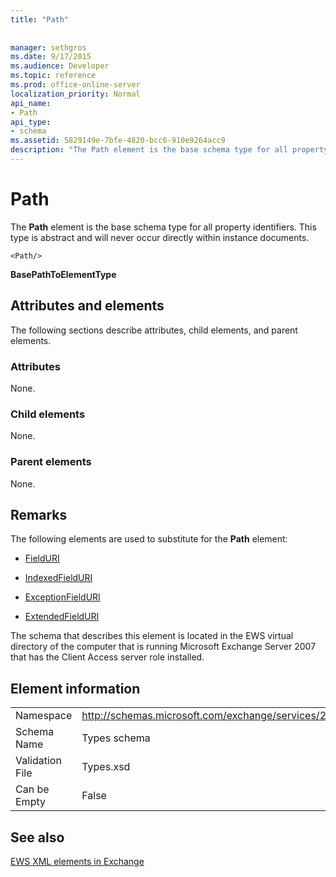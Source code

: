 ```yaml
---
title: "Path"
 
 
manager: sethgros
ms.date: 9/17/2015
ms.audience: Developer
ms.topic: reference
ms.prod: office-online-server
localization_priority: Normal
api_name:
- Path
api_type:
- schema
ms.assetid: 5829149e-7bfe-4820-bcc6-910e9264acc9
description: "The Path element is the base schema type for all property identifiers. This type is abstract and will never occur directly within instance documents."
---
```


# Path

The **Path** element is the base schema type for all property identifiers. This type is abstract and will never occur directly within instance documents. 
  
```
<Path/>
```

 **BasePathToElementType**
## Attributes and elements

The following sections describe attributes, child elements, and parent elements.
  
### Attributes

None.
  
### Child elements

None.
  
### Parent elements

None.
  
## Remarks

The following elements are used to substitute for the **Path** element: 
  
- [FieldURI](fielduri.md)
    
- [IndexedFieldURI](indexedfielduri.md)
    
- [ExceptionFieldURI](exceptionfielduri.md)
    
- [ExtendedFieldURI](extendedfielduri.md)
    
The schema that describes this element is located in the EWS virtual directory of the computer that is running Microsoft Exchange Server 2007 that has the Client Access server role installed.
  
## Element information

|||
|:-----|:-----|
|Namespace  <br/> |http://schemas.microsoft.com/exchange/services/2006/types  <br/> |
|Schema Name  <br/> |Types schema  <br/> |
|Validation File  <br/> |Types.xsd  <br/> |
|Can be Empty  <br/> |False  <br/> |
   
## See also



[EWS XML elements in Exchange](ews-xml-elements-in-exchange.md)

